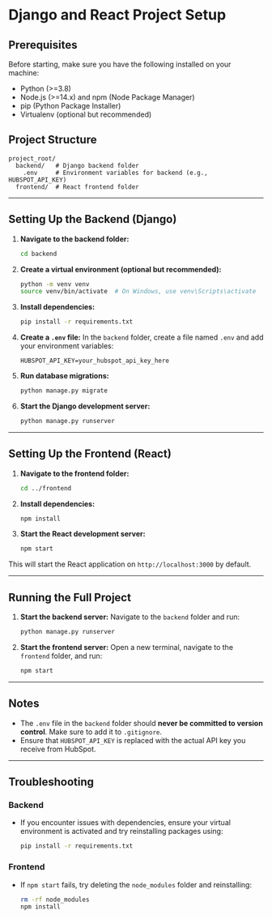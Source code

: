 
# Django and React Project Setup

## Prerequisites
Before starting, make sure you have the following installed on your machine:
- Python (>=3.8)
- Node.js (>=14.x) and npm (Node Package Manager)
- pip (Python Package Installer)
- Virtualenv (optional but recommended)

## Project Structure
```
project_root/
  backend/   # Django backend folder
    .env     # Environment variables for backend (e.g., HUBSPOT_API_KEY)
  frontend/  # React frontend folder
```

---

## Setting Up the Backend (Django)

1. **Navigate to the backend folder:**
   ```bash
   cd backend
   ```

2. **Create a virtual environment (optional but recommended):**
   ```bash
   python -m venv venv
   source venv/bin/activate  # On Windows, use venv\Scripts\activate
   ```

3. **Install dependencies:**
   ```bash
   pip install -r requirements.txt
   ```

4. **Create a `.env` file:**
   In the `backend` folder, create a file named `.env` and add your environment variables:
   ```env
   HUBSPOT_API_KEY=your_hubspot_api_key_here
   ```

5. **Run database migrations:**
   ```bash
   python manage.py migrate
   ```

6. **Start the Django development server:**
   ```bash
   python manage.py runserver
   ```

---

## Setting Up the Frontend (React)

1. **Navigate to the frontend folder:**
   ```bash
   cd ../frontend
   ```

2. **Install dependencies:**
   ```bash
   npm install
   ```

3. **Start the React development server:**
   ```bash
   npm start
   ```

This will start the React application on `http://localhost:3000` by default.

---

## Running the Full Project

1. **Start the backend server:**
   Navigate to the `backend` folder and run:
   ```bash
   python manage.py runserver
   ```

2. **Start the frontend server:**
   Open a new terminal, navigate to the `frontend` folder, and run:
   ```bash
   npm start
   ```

---

## Notes
- The `.env` file in the `backend` folder should **never be committed to version control**. Make sure to add it to `.gitignore`.
- Ensure that `HUBSPOT_API_KEY` is replaced with the actual API key you receive from HubSpot.

---

## Troubleshooting

### Backend
- If you encounter issues with dependencies, ensure your virtual environment is activated and try reinstalling packages using:
  ```bash
  pip install -r requirements.txt
  ```

### Frontend
- If `npm start` fails, try deleting the `node_modules` folder and reinstalling:
  ```bash
  rm -rf node_modules
  npm install
  ```
